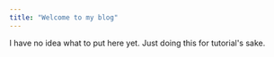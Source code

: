 ```yaml
---
title: "Welcome to my blog"
---
```


I have no idea what to put here yet. Just doing this for tutorial's sake.
